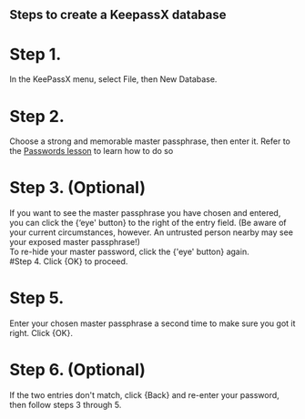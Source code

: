 ## Steps to create a KeepassX database
# Step 1.
In the KeePassX menu, select File, then New Database.
<br>
# Step 2.
Choose a strong and memorable master passphrase, then enter it. Refer to the [Passwords lesson](en/topics/understand-4-digisec/2-passwords/1-1-intro.md) to learn how to do so
<br>
# Step 3. (Optional)
If you want to see the master passphrase you have chosen and entered, you can click the {‘eye' button} to the right of the entry field. (Be aware of your current circumstances, however. An untrusted person nearby may see your exposed master passphrase!)
<br>
To re-hide your master password, click the {'eye' button} again.
<br>
#Step 4.
Click {OK} to proceed.
<br>
# Step 5.
Enter your chosen master passphrase a second time to make sure you got it right. Click {OK}.
<br>
# Step 6. (Optional)
If the two entries don't match, click {Back} and re-enter your password, then follow steps 3 through 5.
